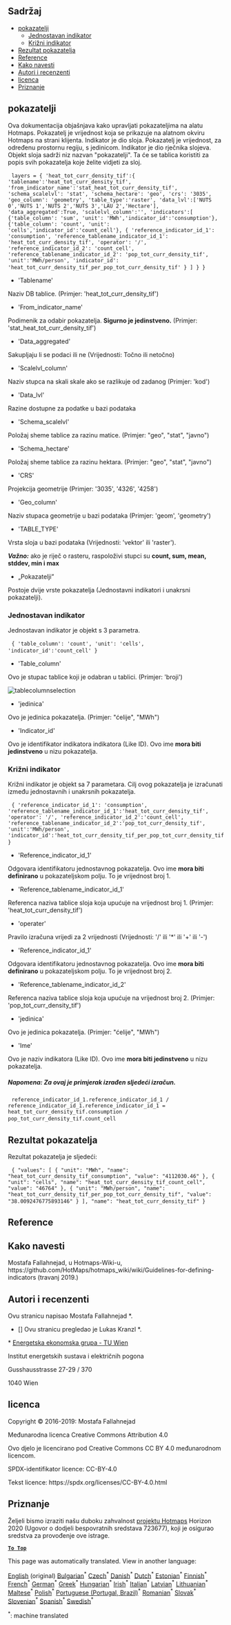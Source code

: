 <h2> Sadržaj </h2><ul><li> <a href="#Indicators">pokazatelji</a> <ul><li> <a href="#Simple-indicator">Jednostavan indikator</a> </li><li> <a href="#Cross-indicator">Križni indikator</a> </li></ul></li><li> <a href="#Indicator-result">Rezultat pokazatelja</a> </li><li> <a href="#references">Reference</a> </li><li> <a href="#how-to-cite">Kako navesti</a> </li><li> <a href="#authors-and-reviewers">Autori i recenzenti</a> </li><li> <a href="#license">licenca</a> </li><li> <a href="#acknowledgement">Priznanje</a> </li></ul><h2> pokazatelji </h2><p> Ova dokumentacija objašnjava kako upravljati pokazateljima na alatu Hotmaps. Pokazatelj je vrijednost koja se prikazuje na alatnom okviru Hotmaps na strani klijenta. Indikator je dio sloja. Pokazatelj je vrijednost, za određenu prostornu regiju, s jedinicom. Indikator je dio rječnika slojeva. Objekt sloja sadrži niz nazvan &quot;pokazatelji&quot;. Ta će se tablica koristiti za popis svih pokazatelja koje želite vidjeti za sloj. </p><pre> <code>layers = { &#39;heat_tot_curr_density_tif&#39;:{ &#39;tablename&#39;:&#39;heat_tot_curr_density_tif&#39;, &#39;from_indicator_name&#39;:&#39;stat_heat_tot_curr_density_tif&#39;, &#39;schema_scalelvl&#39;: &#39;stat&#39;, &#39;schema_hectare&#39;: &#39;geo&#39;, &#39;crs&#39;: &#39;3035&#39;, &#39;geo_column&#39;: &#39;geometry&#39;, &#39;table_type&#39;:&#39;raster&#39;, &#39;data_lvl&#39;:[&#39;NUTS 0&#39;,&#39;NUTS 1&#39;,&#39;NUTS 2&#39;,&#39;NUTS 3&#39;,&#39;LAU 2&#39;,&#39;Hectare&#39;], &#39;data_aggregated&#39;:True, &#39;scalelvl_column&#39;:&#39;&#39;, &#39;indicators&#39;:[ {&#39;table_column&#39;: &#39;sum&#39;, &#39;unit&#39;: &#39;MWh&#39;,&#39;indicator_id&#39;:&#39;consumption&#39;}, {&#39;table_column&#39;: &#39;count&#39;, &#39;unit&#39;: &#39;cells&#39;,&#39;indicator_id&#39;:&#39;count_cell&#39;}, { &#39;reference_indicator_id_1&#39;: &#39;consumption&#39;, &#39;reference_tablename_indicator_id_1&#39;: &#39;heat_tot_curr_density_tif&#39;, &#39;operator&#39;: &#39;/&#39;, &#39;reference_indicator_id_2&#39;: &#39;count_cell&#39;, &#39;reference_tablename_indicator_id_2&#39;: &#39;pop_tot_curr_density_tif&#39;, &#39;unit&#39;:&#39;MWh/person&#39;, &#39;indicator_id&#39;: &#39;heat_tot_curr_density_tif_per_pop_tot_curr_density_tif&#39; } ] } }</code> </pre><ul><li> &#39;Tablename&#39; </li></ul><p> Naziv DB tablice. (Primjer: &#39;heat_tot_curr_density_tif&#39;) </p><ul><li> &#39;From_indicator_name&#39; </li></ul><p> Podimenik za odabir pokazatelja. <strong>Sigurno je jedinstveno.</strong> (Primjer: &#39;stat_heat_tot_curr_density_tif&#39;) </p><ul><li> &#39;Data_aggregated&#39; </li></ul><p> Sakupljaju li se podaci ili ne (Vrijednosti: Točno ili netočno) </p><ul><li> &#39;Scalelvl_column&#39; </li></ul><p> Naziv stupca na skali skale ako se razlikuje od zadanog (Primjer: &#39;kod&#39;) </p><ul><li> &#39;Data_lvl&#39; </li></ul><p> Razine dostupne za podatke u bazi podataka </p><ul><li> &#39;Schema_scalelvl&#39; </li></ul><p> Položaj sheme tablice za razinu matice. (Primjer: &quot;geo&quot;, &quot;stat&quot;, &quot;javno&quot;) </p><ul><li> &#39;Schema_hectare&#39; </li></ul><p> Položaj sheme tablice za razinu hektara. (Primjer: &quot;geo&quot;, &quot;stat&quot;, &quot;javno&quot;) </p><ul><li> &#39;CRS&#39; </li></ul><p> Projekcija geometrije (Primjer: &#39;3035&#39;, &#39;4326&#39;, &#39;4258&#39;) </p><ul><li> &#39;Geo_column&#39; </li></ul><p> Naziv stupaca geometrije u bazi podataka (Primjer: &#39;geom&#39;, &#39;geometry&#39;) </p><ul><li> &#39;TABLE_TYPE&#39; </li></ul><p> Vrsta sloja u bazi podataka (Vrijednosti: &#39;vektor&#39; ili &#39;raster&#39;). </p><p> <em><strong>Važno:</strong></em> ako je riječ o rasteru, raspoloživi stupci su <strong>count, sum, mean, stddev, min i max</strong> </p><ul><li> „Pokazatelji” </li></ul><p> Postoje dvije vrste pokazatelja (Jednostavni indikatori i unakrsni pokazatelji). </p><h3> Jednostavan indikator </h3><p> Jednostavan indikator je objekt s 3 parametra. </p><pre> <code>{ &#39;table_column&#39;: &#39;count&#39;, &#39;unit&#39;: &#39;cells&#39;, &#39;indicator_id&#39;:&#39;count_cell&#39; }</code> </pre><ul><li> &#39;Table_column&#39; </li></ul><p> Ovo je stupac tablice koji je odabran u tablici. (Primjer: &#39;broji&#39;) </p><p><img alt="tablecolumnselection" src="/api/assets/table_image.png"/></p><ul><li> &#39;jedinica&#39; </li></ul><p> Ovo je jedinica pokazatelja. (Primjer: &quot;ćelije&quot;, &quot;MWh&quot;) </p><ul><li> &#39;Indicator_id&#39; </li></ul><p> Ovo je identifikator indikatora indikatora (Like ID). Ovo ime <strong>mora biti jedinstveno</strong> u nizu pokazatelja. </p><h3> Križni indikator </h3><p> Križni indikator je objekt sa 7 parametara. Cilj ovog pokazatelja je izračunati između jednostavnih i unakrsnih pokazatelja. </p><pre> <code>{ &#39;reference_indicator_id_1&#39;: &#39;consumption&#39;, &#39;reference_tablename_indicator_id_1&#39;:&#39;heat_tot_curr_density_tif&#39;, &#39;operator&#39;: &#39;/&#39;, &#39;reference_indicator_id_2&#39;:&#39;count_cell&#39;, &#39;reference_tablename_indicator_id_2&#39;:&#39;pop_tot_curr_density_tif&#39;, &#39;unit&#39;:&#39;MWh/person&#39;, &#39;indicator_id&#39;:&#39;heat_tot_curr_density_tif_per_pop_tot_curr_density_tif&#39; }</code> </pre><ul><li> &#39;Reference_indicator_id_1&#39; </li></ul><p> Odgovara identifikatoru jednostavnog pokazatelja. Ovo ime <strong>mora biti definirano</strong> u pokazateljskom polju. To je vrijednost broj 1. </p><ul><li> &#39;Reference_tablename_indicator_id_1&#39; </li></ul><p> Referenca naziva tablice sloja koja upućuje na vrijednost broj 1. (Primjer: &#39;heat_tot_curr_density_tif&#39;) </p><ul><li> &#39;operater&#39; </li></ul><p> Pravilo izračuna vrijedi za 2 vrijednosti (Vrijednosti: &#39;/&#39; ili &#39;*&#39; ili &#39;+&#39; ili &#39;-&#39;) </p><ul><li> &#39;Reference_indicator_id_1&#39; </li></ul><p> Odgovara identifikatoru jednostavnog pokazatelja. Ovo ime <strong>mora biti definirano</strong> u pokazateljskom polju. To je vrijednost broj 2. </p><ul><li> &#39;Reference_tablename_indicator_id_2&#39; </li></ul><p> Referenca naziva tablice sloja koja upućuje na vrijednost broj 2. (Primjer: &#39;pop_tot_curr_density_tif&#39;) </p><ul><li> &#39;jedinica&#39; </li></ul><p> Ovo je jedinica pokazatelja. (Primjer: &quot;ćelije&quot;, &quot;MWh&quot;) </p><ul><li> &#39;Ime&#39; </li></ul><p> Ovo je naziv indikatora (Like ID). Ovo ime <strong>mora biti jedinstveno</strong> u nizu pokazatelja. </p><h5> Napomena: Za ovaj je primjerak izrađen sljedeći izračun. </h5><pre> <code>reference_indicator_id_1.reference_indicator_id_1 / reference_indicator_id_1.reference_indicator_id_1 = heat_tot_curr_density_tif.consumption / pop_tot_curr_density_tif.count_cell</code> </pre><h2> Rezultat pokazatelja </h2><p> Rezultat pokazatelja je sljedeći: </p><pre> <code>{ &quot;values&quot;: [ { &quot;unit&quot;: &quot;MWh&quot;, &quot;name&quot;: &quot;heat_tot_curr_density_tif_consumption&quot;, &quot;value&quot;: &quot;4112030.46&quot; }, { &quot;unit&quot;: &quot;cells&quot;, &quot;name&quot;: &quot;heat_tot_curr_density_tif_count_cell&quot;, &quot;value&quot;: &quot;46764&quot; }, { &quot;unit&quot;: &quot;MWh/person&quot;, &quot;name&quot;: &quot;heat_tot_curr_density_tif_per_pop_tot_curr_density_tif&quot;, &quot;value&quot;: &quot;38.0092476775893146&quot; } ], &quot;name&quot;: &quot;heat_tot_curr_density_tif&quot; }</code> </pre><h2> Reference </h2><h2> Kako navesti </h2><p> Mostafa Fallahnejad, u Hotmaps-Wiki-u, https://github.com/HotMaps/hotmaps_wiki/wiki/Guidelines-for-defining-indicators (travanj 2019.) </p><h2> Autori i recenzenti </h2><p> Ovu stranicu napisao Mostafa Fallahnejad *. </p><ul><li> [] Ovu stranicu pregledao je Lukas Kranzl *. </li></ul><p> * <a href="https://eeg.tuwien.ac.at/">Energetska ekonomska grupa - TU Wien</a> </p><p> Institut energetskih sustava i električnih pogona </p><p> Gusshausstrasse 27-29 / 370 </p><p> 1040 Wien </p><h2> licenca </h2><p> Copyright © 2016-2019: Mostafa Fallahnejad </p><p> Međunarodna licenca Creative Commons Attribution 4.0 </p><p> Ovo djelo je licencirano pod Creative Commons CC BY 4.0 međunarodnom licencom. </p><p> SPDX-identifikator licence: CC-BY-4.0 </p><p> Tekst licence: https://spdx.org/licenses/CC-BY-4.0.html </p><h2> Priznanje </h2><p> Željeli bismo izraziti našu duboku zahvalnost <a href="https://www.hotmaps-project.eu">projektu Hotmaps</a> Horizon 2020 (Ugovor o dodjeli bespovratnih sredstava 723677), koji je osigurao sredstva za provođenje ove istrage. </p><p><ins> <code><strong><a href="#table-of-contents">To Top</a></strong></code> </ins> </p>

This page was automatically translated. View in another language:

[English](../en/Guidelines-for-defining-indicators.md) (original) [Bulgarian](../bg/Guidelines-for-defining-indicators.md)<sup>\*</sup>  [Czech](../cs/Guidelines-for-defining-indicators.md)<sup>\*</sup> [Danish](../da/Guidelines-for-defining-indicators.md)<sup>\*</sup> [Dutch](../nl/Guidelines-for-defining-indicators.md)<sup>\*</sup> [Estonian](../et/Guidelines-for-defining-indicators.md)<sup>\*</sup> [Finnish](../fi/Guidelines-for-defining-indicators.md)<sup>\*</sup> [French](../fr/Guidelines-for-defining-indicators.md)<sup>\*</sup> [German](../de/Guidelines-for-defining-indicators.md)<sup>\*</sup> [Greek](../el/Guidelines-for-defining-indicators.md)<sup>\*</sup> [Hungarian](../hu/Guidelines-for-defining-indicators.md)<sup>\*</sup> [Irish](../ga/Guidelines-for-defining-indicators.md)<sup>\*</sup> [Italian](../it/Guidelines-for-defining-indicators.md)<sup>\*</sup> [Latvian](../lv/Guidelines-for-defining-indicators.md)<sup>\*</sup> [Lithuanian](../lt/Guidelines-for-defining-indicators.md)<sup>\*</sup> [Maltese](../mt/Guidelines-for-defining-indicators.md)<sup>\*</sup> [Polish](../pl/Guidelines-for-defining-indicators.md)<sup>\*</sup> [Portuguese (Portugal, Brazil)](../pt/Guidelines-for-defining-indicators.md)<sup>\*</sup> [Romanian](../ro/Guidelines-for-defining-indicators.md)<sup>\*</sup> [Slovak](../sk/Guidelines-for-defining-indicators.md)<sup>\*</sup> [Slovenian](../sl/Guidelines-for-defining-indicators.md)<sup>\*</sup> [Spanish](../es/Guidelines-for-defining-indicators.md)<sup>\*</sup> [Swedish](../sv/Guidelines-for-defining-indicators.md)<sup>\*</sup> 

<sup>\*</sup>: machine translated
